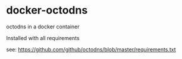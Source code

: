# docker-octodns
octodns in a docker container

Installed with all requirements

see: https://github.com/github/octodns/blob/master/requirements.txt
